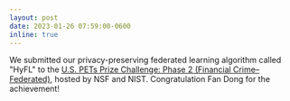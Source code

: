 ```yaml
---
layout: post
date: 2023-01-26 07:59:00-0600
inline: true
---
```


We submitted our privacy-preserving federated learning algorithm called "HyFL" to the [U.S. PETs Prize Challenge: Phase 2 (Financial Crime–Federated)](https://www.drivendata.org/competitions/105/nist-federated-learning-2-financial-crime-federated/page/591/), hosted by NSF and NIST. Congratulation Fan Dong for the achievement!


